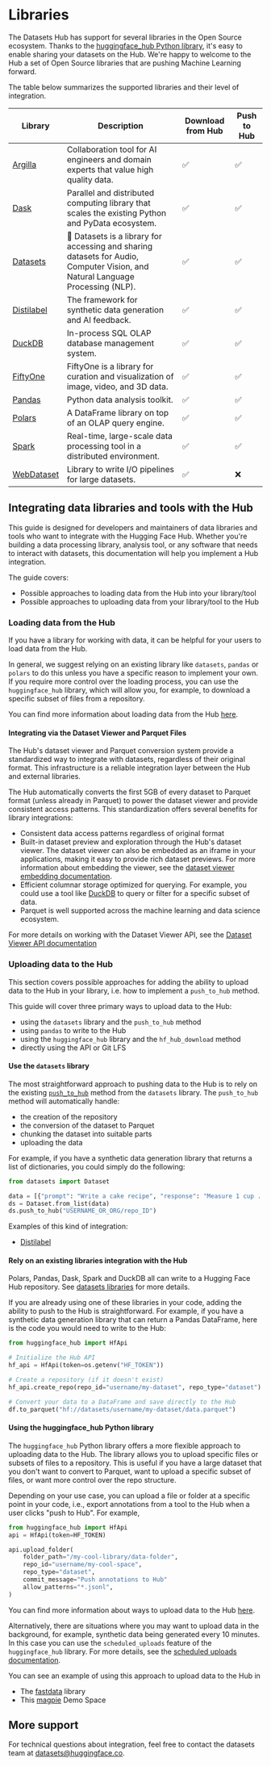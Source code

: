 # Libraries

The Datasets Hub has support for several libraries in the Open Source ecosystem.
Thanks to the [huggingface_hub Python library](/docs/huggingface_hub), it's easy to enable sharing your datasets on the Hub.
We're happy to welcome to the Hub a set of Open Source libraries that are pushing Machine Learning forward.

The table below summarizes the supported libraries and their level of integration.

| Library                             | Description                                                                                                                    | Download from Hub | Push to Hub |
| ----------------------------------- | ------------------------------------------------------------------------------------------------------------------------------ | ----------------- | ----------- |
| [Argilla](./datasets-argilla)       | Collaboration tool for AI engineers and domain experts that value high quality data.                                           | ✅                | ✅          |
| [Dask](./datasets-dask)             | Parallel and distributed computing library that scales the existing Python and PyData ecosystem.                               | ✅                | ✅          |
| [Datasets](./datasets-usage)        | 🤗 Datasets is a library for accessing and sharing datasets for Audio, Computer Vision, and Natural Language Processing (NLP). | ✅                | ✅          |
| [Distilabel](./datasets-distilabel) | The framework for synthetic data generation and AI feedback.                                                                   | ✅                | ✅          |
| [DuckDB](./datasets-duckdb)         | In-process SQL OLAP database management system.                                                                                | ✅                | ✅          |
| [FiftyOne](./datasets-fiftyone)     | FiftyOne is a library for curation and visualization of image, video, and 3D data.                                             | ✅                | ✅          |
| [Pandas](./datasets-pandas)         | Python data analysis toolkit.                                                                                                  | ✅                | ✅          |
| [Polars](./datasets-polars)         | A DataFrame library on top of an OLAP query engine.                                                                            | ✅                | ✅          |
| [Spark](./datasets-spark)           | Real-time, large-scale data processing tool in a distributed environment.                                                      | ✅                | ✅          |
| [WebDataset](./datasets-webdataset) | Library to write I/O pipelines for large datasets.                                                                             | ✅                | ❌          |

## Integrating data libraries and tools with the Hub

This guide is designed for developers and maintainers of data libraries and tools who want to integrate with the Hugging Face Hub. Whether you're building a data processing library, analysis tool, or any software that needs to interact with datasets, this documentation will help you implement a Hub integration.

The guide covers:

- Possible approaches to loading data from the Hub into your library/tool
- Possible approaches to uploading data from your library/tool to the Hub

### Loading data from the Hub

If you have a library for working with data, it can be helpful for your users to load data from the Hub.

In general, we suggest relying on an existing library like `datasets`, `pandas` or `polars` to do this unless you have a specific reason to implement your own. If you require more control over the loading process, you can use the `huggingface_hub` library, which will allow you, for example, to download a specific subset of files from a repository.

You can find more information about loading data from the Hub [here](https://huggingface.co/docs/hub/datasets-downloading).

#### Integrating via the Dataset Viewer and Parquet Files

The Hub's dataset viewer and Parquet conversion system provide a standardized way to integrate with datasets, regardless of their original format. This infrastructure is a reliable integration layer between the Hub and external libraries.

The Hub automatically converts the first 5GB of every dataset to Parquet format (unless already in Parquet) to power the dataset viewer and provide consistent access patterns. This standardization offers several benefits for library integrations:

- Consistent data access patterns regardless of original format
- Built-in dataset preview and exploration through the Hub's dataset viewer. The dataset viewer can also be embedded as an iframe in your applications, making it easy to provide rich dataset previews. For more information about embedding the viewer, see the [dataset viewer embedding documentation](https://huggingface.co/docs/hub/en/datasets-viewer-embed).
- Efficient columnar storage optimized for querying. For example, you could use a tool like [DuckDB](https://duckdb.org/) to query or filter for a specific subset of data.
- Parquet is well supported across the machine learning and data science ecosystem.

For more details on working with the Dataset Viewer API, see the [Dataset Viewer API documentation](https://huggingface.co/docs/dataset-viewer/index)

### Uploading data to the Hub

This section covers possible approaches for adding the ability to upload data to the Hub in your library, i.e. how to implement a `push_to_hub` method.

This guide will cover three primary ways to upload data to the Hub:

- using the `datasets` library and the `push_to_hub` method
- using `pandas` to write to the Hub
- using the `huggingface_hub` library and the `hf_hub_download` method
- directly using the API or Git LFS

#### Use the `datasets` library

The most straightforward approach to pushing data to the Hub is to rely on the existing [`push_to_hub`](https://huggingface.co/docs/datasets/v3.2.0/en/package_reference/main_classes#datasets.Dataset.push_to_hub) method from the `datasets` library. The `push_to_hub` method will automatically handle:

- the creation of the repository
- the conversion of the dataset to Parquet
- chunking the dataset into suitable parts
- uploading the data

For example, if you have a synthetic data generation library that returns a list of dictionaries, you could simply do the following:

```python
from datasets import Dataset

data = [{"prompt": "Write a cake recipe", "response": "Measure 1 cup ..."}]
ds = Dataset.from_list(data)
ds.push_to_hub("USERNAME_OR_ORG/repo_ID")
```

Examples of this kind of integration:

- [Distilabel](https://github.com/argilla-io/distilabel/blob/8ad48387dfa4d7bd5639065661f1975dcb44c16a/src/distilabel/distiset.py#L77)

#### Rely on an existing libraries integration with the Hub

Polars, Pandas, Dask, Spark and DuckDB all can write to a Hugging Face Hub repository. See [datasets libraries](https://huggingface.co/docs/hub/datasets-libraries) for more details.

If you are already using one of these libraries in your code, adding the ability to push to the Hub is straightforward. For example, if you have a synthetic data generation library that can return a Pandas DataFrame, here is the code you would need to write to the Hub:

```python
from huggingface_hub import HfApi

# Initialize the Hub API
hf_api = HfApi(token=os.getenv("HF_TOKEN"))

# Create a repository (if it doesn't exist)
hf_api.create_repo(repo_id="username/my-dataset", repo_type="dataset")

# Convert your data to a DataFrame and save directly to the Hub
df.to_parquet("hf://datasets/username/my-dataset/data.parquet")
```

#### Using the huggingface_hub Python library

The `huggingface_hub` Python library offers a more flexible approach to uploading data to the Hub. The library allows you to upload specific files or subsets of files to a repository. This is useful if you have a large dataset that you don't want to convert to Parquet, want to upload a specific subset of files, or want more control over the repo structure.

Depending on your use case, you can upload a file or folder at a specific point in your code, i.e., export annotations from a tool to the Hub when a user clicks "push to Hub". For example,

```python
from huggingface_hub import HfApi
api = HfApi(token=HF_TOKEN)

api.upload_folder(
    folder_path="/my-cool-library/data-folder",
    repo_id="username/my-cool-space",
    repo_type="dataset",
    commit_message="Push annotations to Hub"
    allow_patterns="*.jsonl",
)
```

You can find more information about ways to upload data to the Hub [here](https://huggingface.co/docs/huggingface_hub/main/en/guides/upload).

Alternatively, there are situations where you may want to upload data in the background, for example, synthetic data being generated every 10 minutes. In this case you can use the `scheduled_uploads` feature of the `huggingface_hub` library. For more details, see the [scheduled uploads documentation](https://huggingface.co/docs/huggingface_hub/main/en/guides/upload#scheduled-uploads).

You can see an example of using this approach to upload data to the Hub in

- The [fastdata](https://github.com/AnswerDotAI/fastdata/blob/main/nbs/00_core.ipynb) library
- This [magpie](https://huggingface.co/spaces/davanstrien/magpie/blob/fc79672c740b8d3d098378dca37c0f191c208de0/app.py#L67) Demo Space

## More support

For technical questions about integration, feel free to contact the datasets team at datasets@huggingface.co.
